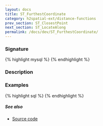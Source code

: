 ```yaml
---
layout: docs
title: ST_FurthestCoordinate
category: h2spatial-ext/distance-functions
prev_section: ST_ClosestPoint
next_section: ST_LocateAlong
permalink: /docs/dev/ST_FurthestCoordinate/
---
```


### Signature

{% highlight mysql %}
{% endhighlight %}

### Description


### Examples

{% highlight sql %}
{% endhighlight %}

##### See also

* [Source code](https://github.com/irstv/H2GIS/blob/master/h2spatial-ext/src/main/java/org/h2gis/h2spatialext/function/spatial/distance/ST_FurthestCoordinate.java)
